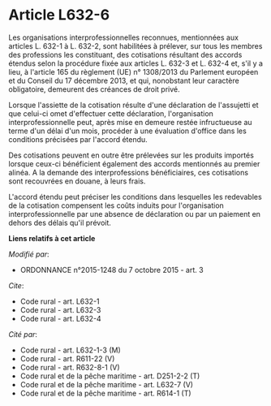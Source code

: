 # Article L632-6

Les organisations interprofessionnelles reconnues, mentionnées aux articles L. 632-1 à L. 632-2, sont habilitées à prélever,
sur tous les membres des professions les constituant, des cotisations résultant des accords étendus selon la procédure fixée
aux articles L. 632-3 et L. 632-4   et, s'il y a lieu, à l'article 165 du règlement (UE) n° 1308/2013 du Parlement européen
et du Conseil du 17 décembre 2013, et qui, nonobstant leur caractère obligatoire, demeurent des créances de droit privé. 

Lorsque l'assiette de la cotisation résulte d'une déclaration de l'assujetti et que celui-ci omet d'effectuer cette
déclaration, l'organisation interprofessionnelle peut, après mise en demeure restée infructueuse au terme d'un délai d'un
mois, procéder à une évaluation d'office dans les conditions précisées par l'accord étendu. 

Des cotisations peuvent en outre être prélevées sur les produits importés lorsque ceux-ci bénéficient également des accords
mentionnés au premier alinéa. A la demande des interprofessions bénéficiaires, ces cotisations sont recouvrées en douane, à
leurs frais. 

L'accord étendu peut préciser les conditions dans lesquelles les redevables de la cotisation compensent les coûts induits
pour l'organisation interprofessionnelle par une absence de déclaration ou par un paiement en dehors des délais qu'il
prévoit.

**Liens relatifs à cet article**

_Modifié par_:

  - ORDONNANCE n°2015-1248 du 7 octobre 2015 - art. 3

_Cite_:

  - Code rural - art. L632-1
  - Code rural - art. L632-3
  - Code rural - art. L632-4

_Cité par_:

  - Code rural - art. L632-1-3 (M)
  - Code rural - art. R611-22 (V)
  - Code rural - art. R632-8-1 (V)
  - Code rural et de la pêche maritime - art. D251-2-2 (T)
  - Code rural et de la pêche maritime - art. L632-7 (V)
  - Code rural et de la pêche maritime - art. R614-1 (T)
